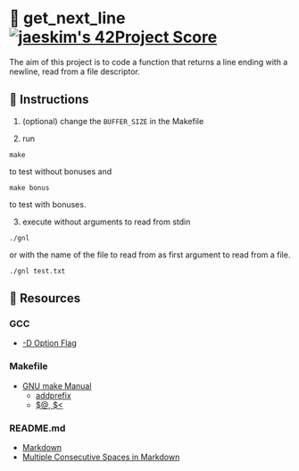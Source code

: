 # :large_orange_diamond: get_next_line &ensp; [![jaeskim's 42Project Score](https://badge42.herokuapp.com/api/project/floogman/get_next_line)](https://github.com/JaeSeoKim/badge42)

The aim of this project is to code a function that returns a line ending with a newline, read from a file descriptor.

## :small_orange_diamond: Instructions

1. (optional) change the `BUFFER_SIZE` in the Makefile

2. run
```
make
```
to test without bonuses and
```
make bonus
```
to test with bonuses.

3. execute without arguments to read from stdin
```
./gnl
```
or with the name of the file to read from as first argument to read from a file.
```
./gnl test.txt
```

## :small_orange_diamond: Resources
### GCC
- [-D Option Flag](https://www.rapidtables.com/code/linux/gcc/gcc-d.html)
### Makefile
- [GNU make Manual](https://www.gnu.org/software/make/manual/make.html)
    - [addprefix](https://www.gnu.org/software/make/manual/make.html#File-Name-Functions)
    - [$@, $<](https://www.gnu.org/software/make/manual/html_node/Automatic-Variables.html#Automatic-Variables)
### README.md
- [Markdown](https://docs.github.com/en/github/writing-on-github/getting-started-with-writing-and-formatting-on-github/basic-writing-and-formatting-syntax)
- [Multiple Consecutive Spaces in Markdown](https://steemit.com/markdown/@jamesanto/how-to-add-multiple-spaces-between-texts-in-markdown)
